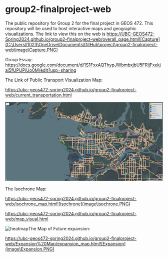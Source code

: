# group2-finalproject-web
The public repository for Group 2 for the final project in GEOS 472. This repository will be used to host interactive maps and geographic visualizations.
The link to view this on the web is https://UBC-GEOS472-Spring2024.github.io/group2-finalproject-web/overall_page.html![Capture](C:\Users\l1023\OneDrive\Documents\GitHub\project\group2-finalproject-web\image\Capture.PNG)



Group Essay: https://docs.google.com/document/d/1S1FxxAQThypJWbmbxjbU5FRljFxekjai5fUPUPiUo0M/edit?usp=sharing



The Link of Public Transport Visualization Map:

https://ubc-geos472-spring2024.github.io/group2-finalproject-web/current_transportation.html

![Translink](image\Translink.PNG)

The Isochrone Map:

https://ubc-geos472-spring2024.github.io/group2-finalproject-web/isochrone_map.html![isochrone](image\isochrone.PNG)

https://ubc-geos472-spring2024.github.io/group2-finalproject-web/map_visual.html

![heatmap](image\heatmap.PNG)The Map of Future expansion:

https://ubc-geos472-spring2024.github.io/group2-finalproject-web/Expansion%20Map/expansion_map.html![Expansion](image\Expansion.PNG)
